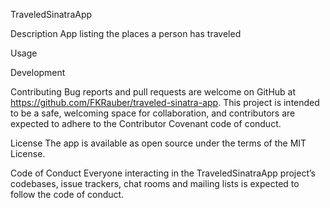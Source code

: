 
TraveledSinatraApp

Description
App listing the places a person has traveled


Usage



Development


Contributing
Bug reports and pull requests are welcome on GitHub at https://github.com/FKRauber/traveled-sinatra-app. This project is intended to be a safe, welcoming space for collaboration, and contributors are expected to adhere to the Contributor Covenant code of conduct.

License
The app is available as open source under the terms of the MIT License.

Code of Conduct
Everyone interacting in the TraveledSinatraApp project’s codebases, issue trackers, chat rooms and mailing lists is expected to follow the code of conduct.